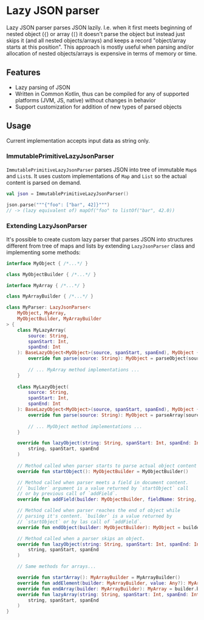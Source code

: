 # Lazy JSON parser

Lazy JSON parser parses JSON lazily.
I.e. when it first meets beginning of nested object (`{`) or array (`[`) it doesn't parse the object but instead just skips it (and all nested objects/arrays) and keeps a record "object/array starts at this position".
This approach is mostly useful when parsing and/or allocation of nested objects/arrays is expensive in terms of memory or time.

## Features

* Lazy parsing of JSON
* Written in Common Kotlin, thus can be compiled for any of supported platforms (JVM, JS, native) without changes in behavior
* Support customization for addition of new types of parsed objects

## Usage

Current implementation accepts input data as string only.

### ImmutablePrimitiveLazyJsonParser

`ImmutablePrimitiveLazyJsonParser` parses JSON into tree of immutable `Map`s and `List`s.
 It uses custom implementations of `Map` and `List` so the actual content is parsed on demand.

```kotlin
val json = ImmutablePrimitiveLazyJsonParser()

json.parse("""{"foo": ["bar", 42]}""")
// -> (lazy equivalent of) mapOf("foo" to listOf("bar", 42.0))
```

### Extending LazyJsonParser

It's possible to create custom lazy parser that parses JSON into structures different from tree of maps and lists by extending `LazyJsonParser` class and implementing some methods:

```kotlin
interface MyObject { /*...*/ }

class MyObjectBuilder { /*...*/ }

interface MyArray { /*...*/ }

class MyArrayBuilder { /*...*/ }

class MyParser: LazyJsonParser<
    MyObject, MyArray,
    MyObjectBuilder, MyArrayBuilder
> {
    class MyLazyArray(
        source: String,
        spanStart: Int,
        spanEnd: Int
    ): BaseLazyObject<MyObject>(source, spanStart, spanEnd), MyObject {
        override fun parse(source: String): MyObject = parseObject(source, spanStart, spanEnd)
        
        // ... MyArray method implementations ...
    }
    
    class MyLazyObject(
        source: String,
        spanStart: Int,
        spanEnd: Int
    ): BaseLazyObject<MyObject>(source, spanStart, spanEnd), MyObject {
        override fun parse(source: String): MyObject = parseArray(source, spanStart, spanEnd)
        
        // ... MyObject method implementations ...
    }

    override fun lazyObject(string: String, spanStart: Int, spanEnd: Int): Map<String, Any?> = MyLazyObject(
        string, spanStart, spanEnd
    )
    
    // Method called when parser starts to parse actual object content
    override fun startObject(): MyObjectBuilder = MyObjectBuilder()

    // Method called when parser meets a field in document content.
    // `builder` argument is a value returned by `startObject` call
    // or by previous call of `addField`.
    override fun addField(builder: MyObjectBuilder, fieldName: String, value: Any?): MyObjectBuilder = builder.field(fieldName, value)

    // Method called when parser reaches the end of object while
    // parsing it's content. `builder` is a value returned by 
    // `startObject` or by las call of `addField`.
    override fun endObject(builder: MyObjectBuilder): MyObject = builder.build()

    // Method called when a parser skips an object.
    override fun lazyObject(string: String, spanStart: Int, spanEnd: Int): MyObject = MyLazyObject(
        string, spanStart, spanEnd
    )

    // Same methods for arrays...

    override fun startArray(): MyArrayBuilder = MyArrayBuilder()
    override fun addElement(builder: MyArrayBuilder, value: Any?): MyArrayBuilder = builder.add(value)
    override fun endArray(builder: MyArrayBuilder): MyArray = builder.build()
    override fun lazyArray(string: String, spanStart: Int, spanEnd: Int): MyArray = MyArray(
        string, spanStart, spanEnd
    )
}
```
